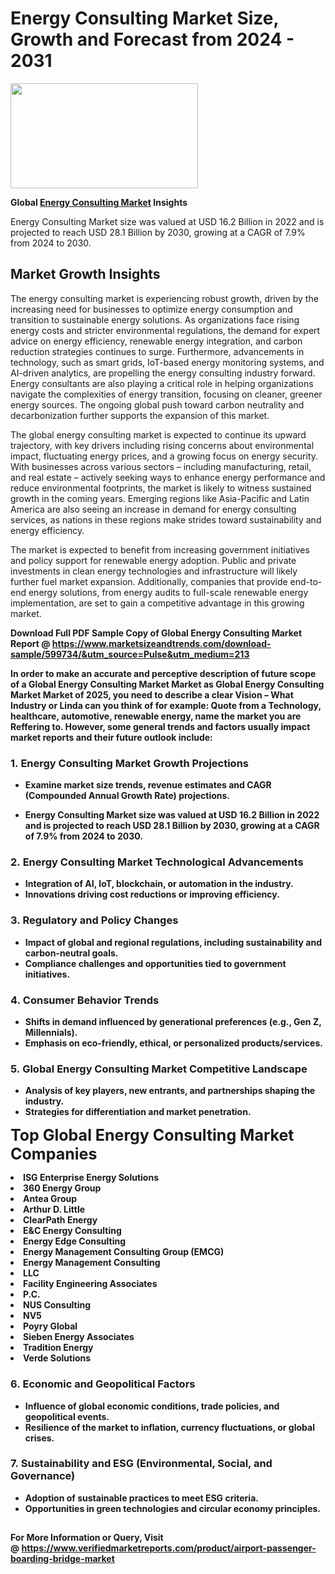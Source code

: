 <H1>Energy Consulting Market Size, Growth and Forecast from 2024 - 2031</H1><img class="aligncenter size-medium wp-image-584254" src="https://thirdeyenews.in/wp-content/uploads/2024/09/Global-Market-Research-300x168.jpeg" alt="" width="300" height="168" /><p><strong>Global&nbsp;<a href="https://www.marketsizeandtrends.com/download-sample/599734/&amp;utm_source=Pulse&amp;utm_medium=213">Energy Consulting Market</a> Insights</strong></p><p>Energy Consulting Market size was valued at USD 16.2 Billion in 2022 and is projected to reach USD 28.1 Billion by 2030, growing at a CAGR of 7.9% from 2024 to 2030.</p><p><h2>Market Growth Insights</h2> <p>The energy consulting market is experiencing robust growth, driven by the increasing need for businesses to optimize energy consumption and transition to sustainable energy solutions. As organizations face rising energy costs and stricter environmental regulations, the demand for expert advice on energy efficiency, renewable energy integration, and carbon reduction strategies continues to surge. Furthermore, advancements in technology, such as smart grids, IoT-based energy monitoring systems, and AI-driven analytics, are propelling the energy consulting industry forward. Energy consultants are also playing a critical role in helping organizations navigate the complexities of energy transition, focusing on cleaner, greener energy sources. The ongoing global push toward carbon neutrality and decarbonization further supports the expansion of this market.</p> <p><strong></strong></p> <p>The global energy consulting market is expected to continue its upward trajectory, with key drivers including rising concerns about environmental impact, fluctuating energy prices, and a growing focus on energy security. With businesses across various sectors – including manufacturing, retail, and real estate – actively seeking ways to enhance energy performance and reduce environmental footprints, the market is likely to witness sustained growth in the coming years. Emerging regions like Asia-Pacific and Latin America are also seeing an increase in demand for energy consulting services, as nations in these regions make strides toward sustainability and energy efficiency.</p> <p>The market is expected to benefit from increasing government initiatives and policy support for renewable energy adoption. Public and private investments in clean energy technologies and infrastructure will likely further fuel market expansion. Additionally, companies that provide end-to-end energy solutions, from energy audits to full-scale renewable energy implementation, are set to gain a competitive advantage in this growing market.</p> <p><strong></p><p><span class=""><strong>Download Full PDF Sample Copy of Global Energy Consulting Market Report</strong> @ <a href="https://www.marketsizeandtrends.com/download-sample/599734/&amp;utm_source=Pulse&amp;utm_medium=213" target="_blank">https://www.marketsizeandtrends.com/download-sample/599734/&amp;utm_source=Pulse&amp;utm_medium=213</a></span></p><p>In order to make an accurate and perceptive description of future scope of a Global&nbsp;Energy Consulting Market Market as Global&nbsp;Energy Consulting Market Market of 2025, you need to describe a clear Vision &ndash; What Industry or Linda can you think of for example: Quote from a Technology, healthcare, automotive, renewable energy, name the market you are Reffering to. However, some general trends and factors usually impact market reports and their future outlook include:</p><h3>1.&nbsp;<strong>Energy Consulting Market Growth Projections</strong></h3><ul><li>Examine market size trends, revenue estimates and CAGR (Compounded Annual Growth Rate) projections.</li><li><p>Energy Consulting Market size was valued at USD 16.2 Billion in 2022 and is projected to reach USD 28.1 Billion by 2030, growing at a CAGR of 7.9% from 2024 to 2030.</p></li></ul><h3>2.&nbsp;<strong>Energy Consulting Market Technological Advancements</strong></h3><ul><li>Integration of AI, IoT, blockchain, or automation in the industry.</li><li>Innovations driving cost reductions or improving efficiency.</li></ul><h3>3.&nbsp;<strong>Regulatory and Policy Changes</strong></h3><ul><li>Impact of global and regional regulations, including sustainability and carbon-neutral goals.</li><li>Compliance challenges and opportunities tied to government initiatives.</li></ul><h3>4.&nbsp;<strong>Consumer Behavior Trends</strong></h3><ul><li>Shifts in demand influenced by generational preferences (e.g., Gen Z, Millennials).</li><li>Emphasis on eco-friendly, ethical, or personalized products/services.</li></ul><h3>5.&nbsp;<strong>Global Energy Consulting Market Competitive Landscape</strong></h3><ul><li>Analysis of key players, new entrants, and partnerships shaping the industry.</li><li>Strategies for differentiation and market penetration.</li></ul><p data-pm-slice="1 1 []"><span style="color: inherit; font-family: inherit; font-size: 25px;">Top Global Energy Consulting Market Companies</span></p><div class="" data-test-id=""><p><li>ISG Enterprise Energy Solutions</li><li> 360 Energy Group</li><li> Antea Group</li><li> Arthur D. Little</li><li> ClearPath Energy</li><li> E&C Energy Consulting</li><li> Energy Edge Consulting</li><li> Energy Management Consulting Group (EMCG)</li><li> Energy Management Consulting</li><li> LLC</li><li> Facility Engineering Associates</li><li> P.C.</li><li> NUS Consulting</li><li> NV5</li><li> Poyry Global</li><li> Sieben Energy Associates</li><li> Tradition Energy</li><li> Verde Solutions</li></p></div><h3>6.&nbsp;<strong>Economic and Geopolitical Factors</strong></h3><ul><li>Influence of global economic conditions, trade policies, and geopolitical events.</li><li>Resilience of the market to inflation, currency fluctuations, or global crises.</li></ul><h3>7.&nbsp;<strong>Sustainability and ESG (Environmental, Social, and Governance)</strong></h3><ul><li>Adoption of sustainable practices to meet ESG criteria.</li><li>Opportunities in green technologies and circular economy principles.</li></ul><h2><strong style="font-size: 14px;">For More Information or Query, Visit @&nbsp;</strong><a style="background-color: #ffffff; font-size: 14px;" href="https://www.marketsizeandtrends.com/report/energy-consulting-market/" target="_blank">https://www.verifiedmarketreports.com/product/airport-passenger-boarding-bridge-market</a></h2>
